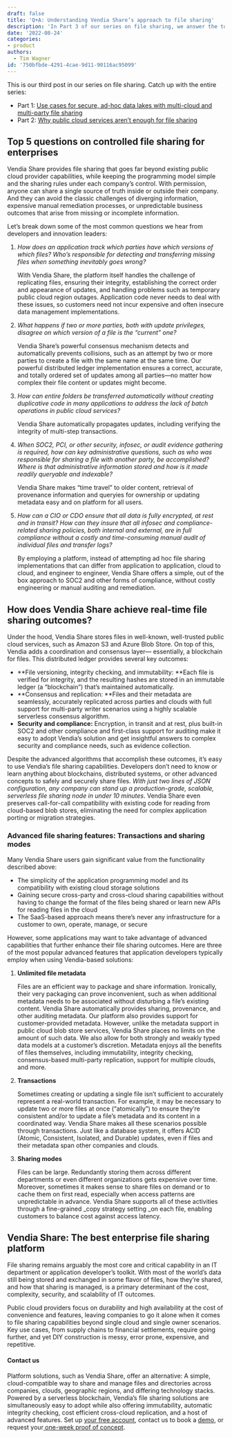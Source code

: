 ```yaml
---
draft: false
title: 'Q+A: Understanding Vendia Share’s approach to file sharing'
description: 'In Part 3 of our series on file sharing, we answer the top questions asked about controlled file sharing for enterprises and real-time file sharing outcomes for enterprises.'
date: '2022-08-24'
categories:
- product
authors:
  - Tim Wagner
id: '750bfbde-4291-4cae-9d11-90116ac95099'
---
```


This is our third post in our series on file sharing. Catch up with the entire series:

* Part 1: [Use cases for secure, ad-hoc data lakes with multi-cloud and multi-party file sharing](https://www.vendia.com/blog/data-lakes-file-sharing-use-cases)
* Part 2: [Why public cloud services aren’t enough for file sharing](https://www.vendia.com/blog/public-cloud-file%20sharing)


## Top 5 questions on controlled file sharing for enterprises

Vendia Share provides file sharing that goes far beyond existing public cloud provider capabilities, while keeping the programming model simple and the sharing rules under each company’s control. With permission, anyone can share a single source of truth inside or outside their company. And they can avoid the classic challenges of diverging information, expensive manual remediation processes, or unpredictable business outcomes that arise from missing or incomplete information.

Let’s break down some of the most common questions we hear from developers and innovation leaders:



1. _How does an application track which parties have which versions of which files? Who’s responsible for detecting and transferring missing files when something inevitably goes wrong?_

    With Vendia Share, the platform itself handles the challenge of replicating files, ensuring their integrity, establishing the correct order and appearance of updates, and handling problems such as temporary public cloud region outages. Application code never needs to deal with these issues, so customers need not incur expensive and often insecure data management implementations.

2. _What happens if two or more parties, both with update privileges, disagree on which version of a file is the “current” one?_

    Vendia Share’s powerful consensus mechanism detects and automatically prevents collisions, such as an attempt by two or more parties to create a file with the same name at the same time. Our powerful distributed ledger implementation ensures a correct, accurate, and totally ordered set of updates among all parties—no matter how complex their file content or updates might become.

3. _How can entire folders be transferred automatically without creating duplicative code in many applications to address the lack of batch operations in public cloud services?_

    Vendia Share automatically propagates updates, including verifying the integrity of multi-step transactions.

4. _When SOC2, PCI, or other security, infosec, or audit evidence gathering is required, how can key administrative questions, such as who was responsible for sharing a file with another party, be accomplished? Where is that administrative information stored and how is it made readily queryable and indexable?_

    Vendia Share makes “time travel” to older content, retrieval of provenance information and queryies for ownership or updating metadata easy and on platform for all users.

5. _How can a CIO or CDO ensure that all data is fully encrypted, at rest and in transit? How can they insure that all infosec and compliance-related sharing policies, both internal and external, are in full compliance without a costly and time-consuming manual audit of individual files and transfer logs?_

    By employing a platform, instead of attempting ad hoc file sharing implementations that can differ from application to application, cloud to cloud, and engineer to engineer, Vendia Share offers a simple, out of the box approach to SOC2 and other forms of compliance, without costly engineering or manual auditing and remediation.



## How does Vendia Share achieve real-time file sharing outcomes? 

Under the hood, Vendia Share stores files in well-known, well-trusted public cloud services, such as Amazon S3 and Azure Blob Store. On top of this, Vendia adds a coordination and consensus layer— essentially, a blockchain for files. This distributed ledger provides several key outcomes:



* **File versioning, integrity checking, and immutability: **Each file is verified for integrity, and the resulting hashes are stored in an immutable ledger (a “blockchain”) that’s maintained automatically.
* **Consensus and replication: **Files and their metadata are seamlessly, accurately replicated across parties and clouds with full support for multi-party writer scenarios using a highly scalable serverless consensus algorithm.
* **Security and compliance:** Encryption, in transit and at rest, plus built-in SOC2 and other compliance and first-class support for auditing make it easy to adopt Vendia’s solution and get insightful answers to complex security and compliance needs, such as evidence collection.

Despite the advanced algorithms that accomplish these outcomes, it’s easy to use Vendia’s file sharing capabilities. Developers don’t need to know or learn anything about blockchains, distributed systems, or other advanced concepts to safely and securely share files. _With just two lines of JSON configuration, any company can stand up a production-grade, scalable, serverless file sharing node in under 10 minutes_. Vendia Share even preserves call-for-call compatibility with existing code for reading from cloud-based blob stores, eliminating the need for complex application porting or migration strategies.


### Advanced file sharing features: Transactions and sharing modes

Many Vendia Share users gain significant value from the functionality described above:



* The simplicity of the application programming model and its compatibility with existing cloud storage solutions
* Gaining secure cross-party and cross-cloud sharing capabilities without having to change the format of the files being shared or learn new APIs for reading files in the cloud 
* The SaaS-based approach means there’s never any infrastructure for a customer to own, operate, manage, or secure

However, some applications may want to take advantage of advanced capabilities that further enhance their file sharing outcomes. Here are three of the most popular advanced features that application developers typically employ when using Vendia-based solutions:



1. **Unlimited file metadata**

    Files are an efficient way to package and share information. Ironically, their very packaging can prove inconvenient, such as when additional metadata needs to be associated without disturbing a file’s existing content. Vendia Share automatically provides sharing, provenance, and other auditing metadata. Our platform also provides support for customer-provided metadata. However, unlike the metadata support in public cloud blob store services, Vendia Share places no limits on the amount of such data. We also allow for both strongly and weakly typed data models at a customer’s discretion. Metadata enjoys all the benefits of files themselves, including immutability, integrity checking, consensus-based multi-party replication, support for multiple clouds, and more.

2. **Transactions**

    Sometimes creating or updating a single file isn’t sufficient to accurately represent a real-world transaction. For example, it may be necessary to update two or more files at once (“atomically”) to ensure they’re consistent and/or to update a file’s metadata and its content in a coordinated way. Vendia Share makes all these scenarios possible through transactions. Just like a database system, it offers ACID (Atomic, Consistent, Isolated, and Durable) updates, even if files and their metadata span other companies and clouds.

3. **Sharing modes**

    Files can be large. Redundantly storing them across different departments or even different organizations gets expensive over time. Moreover, sometimes it makes sense to share files on demand or to cache them on first read, especially when access patterns are unpredictable in advance. Vendia Share supports all of these activities through a fine-grained _copy strategy setting _on each file, enabling customers to balance cost against access latency.



## Vendia Share: The best enterprise file sharing platform

File sharing remains arguably the most core and critical capability in an IT department or application developer’s toolkit. With most of the world’s data still being stored and exchanged in some flavor of files, how they’re shared, and how that sharing is managed, is a primary determinant of the cost, complexity, security, and scalability of IT outcomes. 

Public cloud providers focus on durability and high availability at the cost of convenience and features, leaving companies to go it alone when it comes to file sharing capabilities beyond single cloud and single owner scenarios. Key use cases, from supply chains to financial settlements, require going further, and yet DIY construction is messy, error prone, expensive, and repetitive.


#### Contact us 

Platform solutions, such as Vendia Share, offer an alternative: A simple, cloud-compatible way to share and manage files and directories across companies, clouds, geographic regions, and differing technology stacks. Powered by a serverless blockchain, Vendia’s file sharing solutions are simultaneously easy to adopt while also offering immutability, automatic integrity checking, cost efficient cross-cloud replication, and a host of advanced features. Set up [your free account](https://www.vendia.com/pricing), contact us to book a [demo](https://www.vendia.com/contact-us), or request your[ one-week proof of concept](https://www.vendia.com/poc).
